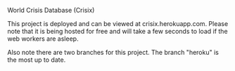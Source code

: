 World Crisis Database (Crisix)

This project is deployed and can be viewed at crisix.herokuapp.com. Please note that it is being hosted for free and will take a few seconds to load if the web workers are asleep.

Also note there are two branches for this project. The branch "heroku" is the most up to date.
